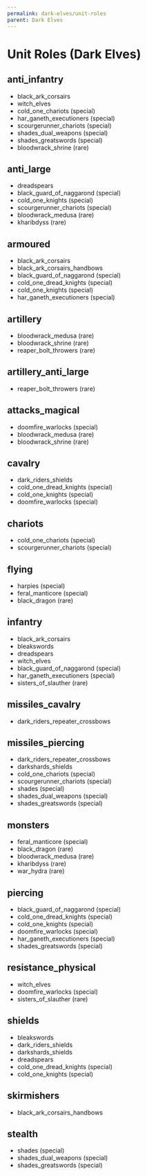 ```yaml
---
permalink: dark-elves/unit-roles
parent: Dark Elves
---
```


# Unit Roles (Dark Elves)

## anti_infantry

- black_ark_corsairs
- witch_elves
- cold_one_chariots (special)
- har_ganeth_executioners (special)
- scourgerunner_chariots (special)
- shades_dual_weapons (special)
- shades_greatswords (special)
- bloodwrack_shrine (rare)

## anti_large

- dreadspears
- black_guard_of_naggarond (special)
- cold_one_knights (special)
- scourgerunner_chariots (special)
- bloodwrack_medusa (rare)
- kharibdyss (rare)

## armoured

- black_ark_corsairs
- black_ark_corsairs_handbows
- black_guard_of_naggarond (special)
- cold_one_dread_knights (special)
- cold_one_knights (special)
- har_ganeth_executioners (special)

## artillery

- bloodwrack_medusa (rare)
- bloodwrack_shrine (rare)
- reaper_bolt_throwers (rare)

## artillery_anti_large

- reaper_bolt_throwers (rare)

## attacks_magical

- doomfire_warlocks (special)
- bloodwrack_medusa (rare)
- bloodwrack_shrine (rare)

## cavalry

- dark_riders_shields
- cold_one_dread_knights (special)
- cold_one_knights (special)
- doomfire_warlocks (special)

## chariots

- cold_one_chariots (special)
- scourgerunner_chariots (special)

## flying

- harpies (special)
- feral_manticore (special)
- black_dragon (rare)

## infantry

- black_ark_corsairs
- bleakswords
- dreadspears
- witch_elves
- black_guard_of_naggarond (special)
- har_ganeth_executioners (special)
- sisters_of_slauther (rare)

## missiles_cavalry

- dark_riders_repeater_crossbows

## missiles_piercing

- dark_riders_repeater_crossbows
- darkshards_shields
- cold_one_chariots (special)
- scourgerunner_chariots (special)
- shades (special)
- shades_dual_weapons (special)
- shades_greatswords (special)

## monsters

- feral_manticore (special)
- black_dragon (rare)
- bloodwrack_medusa (rare)
- kharibdyss (rare)
- war_hydra (rare)

## piercing

- black_guard_of_naggarond (special)
- cold_one_dread_knights (special)
- cold_one_knights (special)
- doomfire_warlocks (special)
- har_ganeth_executioners (special)
- shades_greatswords (special)

## resistance_physical

- witch_elves
- doomfire_warlocks (special)
- sisters_of_slauther (rare)

## shields

- bleakswords
- dark_riders_shields
- darkshards_shields
- dreadspears
- cold_one_dread_knights (special)
- cold_one_knights (special)

## skirmishers

- black_ark_corsairs_handbows

## stealth

- shades (special)
- shades_dual_weapons (special)
- shades_greatswords (special)
